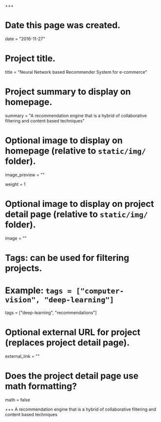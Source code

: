 +++
# Date this page was created.
date = "2016-11-27"

# Project title.
title = "Neural Network based Recommender System for e-commerce"

# Project summary to display on homepage.
summary = "A recommendation engine that is a hybrid of collaborative filtering and content based techniques"

# Optional image to display on homepage (relative to `static/img/` folder).
image_preview = ""

weight = 1

# Optional image to display on project detail page (relative to `static/img/` folder).
image = ""

# Tags: can be used for filtering projects.
# Example: `tags = ["computer-vision", "deep-learning"]`
tags = ["deep-learning", "recommendations"]

# Optional external URL for project (replaces project detail page).
external_link = ""

# Does the project detail page use math formatting?
math = false

+++
A recommendation engine that is a hybrid of collaborative filtering and content based techniques
